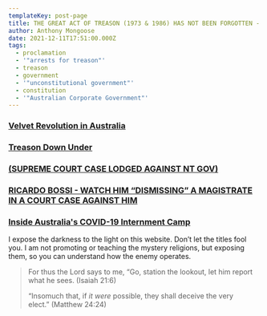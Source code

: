 ```yaml
---
templateKey: post-page
title: THE GREAT ACT OF TREASON (1973 & 1986) HAS NOT BEEN FORGOTTEN - ARRESTS TO FOLLOW (CONSTITUTIONALLY LEGAL AND LAWFUL)
author: Anthony Mongoose
date: 2021-12-11T17:51:00.000Z
tags:
  - proclamation
  - '"arrests for treason"'
  - treason
  - government
  - '"unconstitutional government"'
  - constitution
  - '"Australian Corporate Government"'
---
```

### [Velvet Revolution in Australia](https://www.bitchute.com/video/DttrF7742d9p/)



### [Treason Down Under](https://www.bitchute.com/video/kr10V6eQhATB/)

### [(SUPREME COURT CASE LODGED AGAINST NT GOV)](https://rumble.com/vqgia3-supreme-court-case-lodged-against-nt-gov.html?mref=6zof&mrefc=3)

### [RICARDO BOSSI - WATCH HIM “DISMISSING” A MAGISTRATE IN A COURT CASE AGAINST HIM](https://rumble.com/vo96zh-ricardo-bossi-watch-him-dismissing-a-magistrate-in-a-court-case-against-him.html)

### [Inside Australia's COVID-19 Internment Camp](https://www.youtube.com/watch?v=mGFdWcJU7-0)



I expose the darkness to the light on this website. Don’t let the titles fool you. I am not promoting or teaching the mystery religions, but exposing them, so you can understand how the enemy operates.

> For thus the Lord says to me, “Go, station the lookout, let him report what he sees. (Isaiah 21:6)
>
> “Insomuch that, if *it were* possible, they shall deceive the very elect.” (Matthew 24:24)